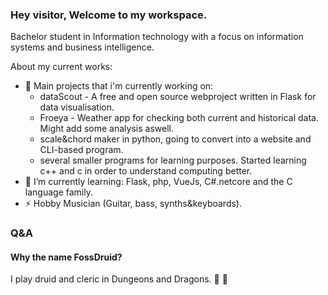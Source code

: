 ### Hey visitor, Welcome to my workspace.

Bachelor student in Information technology with a focus on information systems and business intelligence.

About my current works:
- 🔭 Main projects that i'm currently working on: 
    * dataScout - A free and open source webproject written in Flask for data visualisation.
    * Froeya - Weather app for checking both current and historical data.  Might add some analysis aswell.
    * scale&chord maker in python, going to convert into a website and CLI-based program.
    * several smaller programs for learning purposes.  Started learning c++ and c in order to understand computing better.
- 🌱 I’m currently learning: Flask, php, VueJs, C#.netcore and the C language family.
- ⚡ Hobby Musician (Guitar, bass, synths&keyboards).

### Q&A
#### Why the name FossDruid?
I play druid and cleric in Dungeons and Dragons. :evergreen_tree: 🌙
